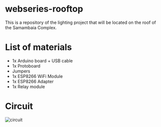 # webseries-rooftop
This is a repository of the lighting project that will be located on the roof of the Samambaia Complex.

# List of materials
- 1x Arduino board + USB cable
- 1x Protoboard
- Jumpers
- 1x ESP8266 WiFi Module
- 1x ESP8266 Adapter
- 1x Relay module

# Circuit
![circuit](https://github.com/tairape/webseries-rooftop/assets/8051211/93e80001-fcd7-4a0d-9548-ceda5ee2490b)
